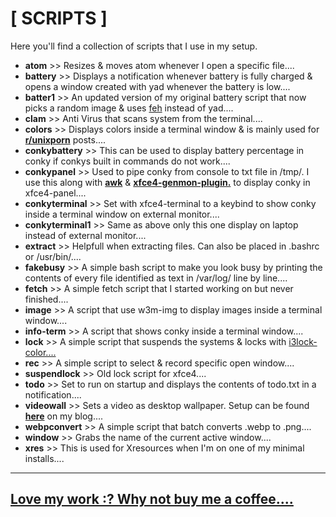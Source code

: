 # [ SCRIPTS ]

Here you'll find a collection of scripts that I use in my setup.

+ **atom** >> Resizes & moves atom whenever I open a specific file....
+ **battery** >> Displays a notification whenever battery is fully charged & opens a window created with yad whenever the battery is low....
+ **batter1** >> An updated version of my original battery script that now picks a random image & uses [feh](https://wiki.archlinux.org/index.php/feh) instead of yad....
+ **clam** >> Anti Virus that scans system from the terminal....
+ **colors** >> Displays colors inside a terminal window & is mainly used for [**r/unixporn**](https://www.reddit.com/r/unixporn/) posts....
+ **conkybattery** >> This can be used to display battery percentage in conky if conkys built in commands do not work....
+ **conkypanel** >> Used to pipe conky from console to txt file in /tmp/. I use this along with [**awk**](https://linux.die.net/man/1/awk) & [**xfce4-genmon-plugin.**](https://goodies.xfce.org/projects/panel-plugins/xfce4-genmon-plugin) to display conky in xfce4-panel....
+ **conkyterminal** >> Set with xfce4-terminal to a keybind to show conky inside a terminal window on external monitor....
+ **conkyterminal1** >> Same as above only this one display on laptop instead of external monitor....
+ **extract** >> Helpfull when extracting files. Can also be placed in .bashrc or /usr/bin/....
+ **fakebusy** >> A simple bash script to make you look busy by printing the contents of every file identified as text in /var/log/ line by line....
+ **fetch** >> A simple fetch script that I started working on but never finished....
+ **image** >> A script that use w3m-img to display images inside a terminal window....
+ **info-term** >> A script that shows conky inside a terminal window....
+ **lock** >> A simple script that suspends the systems & locks with [i3lock-color....](https://github.com/Raymo111/i3lock-color)
+ **rec** >> A simple script to select & record specific open window....
+ **suspendlock** >> Old lock script for xfce4....
+ **todo** >> Set to run on startup and displays the contents of todo.txt in a notification....
+ **videowall** >> Sets a video as desktop wallpaper. Setup can be found [**here**](https://furycd001.github.io/video-as-desktop-wallpaper/) on my blog....
+ **webpconvert** >> A simple script that batch converts .webp to .png....
+ **window** >> Grabs the name of the current active window....
+ **xres** >> This is used for Xresources when I'm on one of my minimal installs....

----

## [Love my work :? Why not buy me a coffee....](https://paypal.me/furycd001?locale.x=en_GB)
